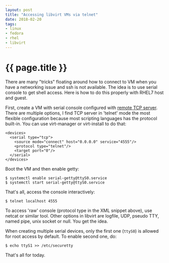 ```yaml
---
layout: post
title: "Accessing libvirt VMs via telnet"
date: 2018-02-20
tags:
- linux
- fedora
- rhel
- libvirt
---
```

{{ page.title }}
================

There are many "tricks" floating around how to connect to VM when you have a
networking issue and ssh is not available. The idea is to use serial console to
get shell access. Here is how to do this properly with RHEL7 host and guest.

First, create a VM with serial console configured with [remote TCP
server](https://libvirt.org/formatdomain.html#elementsCharTCP). There are
multiple options, I find TCP server in 'telnet' mode the most flexible
configuration because most scripting languages has the protocol built-in. You
can use virt-manager or virt-install to do that:

    <devices>
      <serial type="tcp">
        <source mode="connect" host="0.0.0.0" service="4555"/>
        <protocol type="telnet"/>
        <target port="0"/>
      </serial>
    </devices>

Boot the VM and then enable getty:

    $ systemctl enable serial-getty@ttyS0.service
    $ systemctl start serial-getty@ttyS0.service

That's all, access the console interactively:

    $ telnet localhost 4555

To access 'raw' console (protocol type in the XML snippet above), use netcat or
similar tool. Other options in libvirt are logfile, UDP, pseudo TTY, named
pipe, unix socket or null. You get the idea.

When creating multiple serial devices, only the first one (`ttyS0`) is allowed
for root access by default. To enable second one, do:

    $ echo ttyS1 >> /etc/securetty

That's all for today.
